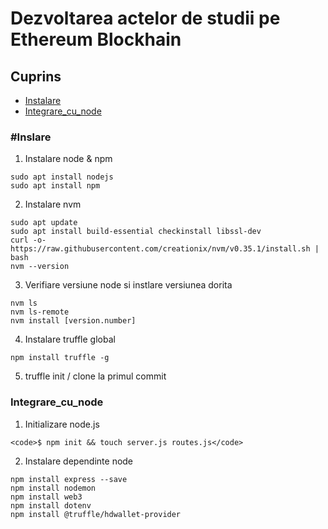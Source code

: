 # Dezvoltarea actelor de studii pe Ethereum Blockhain


## Cuprins
- [Instalare](#Instalare)
- [Integrare_cu_node](#Integrare_cu_node)


### #Inslare

1. Instalare node & npm
```
sudo apt install nodejs
sudo apt install npm
```

2. Instalare nvm 
```
sudo apt update
sudo apt install build-essential checkinstall libssl-dev
curl -o- https://raw.githubusercontent.com/creationix/nvm/v0.35.1/install.sh | bash
nvm --version
```
	
3. Verifiare versiune node si instlare versiunea dorita
```
nvm ls
nvm ls-remote
nvm install [version.number]
```
	
4. Instalare truffle global
```
npm install truffle -g
```

5. truffle init / clone la primul commit

### Integrare_cu_node

1. Initializare node.js
```
<code>$ npm init && touch server.js routes.js</code>
```

2. Instalare dependinte node
```
npm install express --save
npm install nodemon
npm install web3
npm install dotenv
npm install @truffle/hdwallet-provider
```
